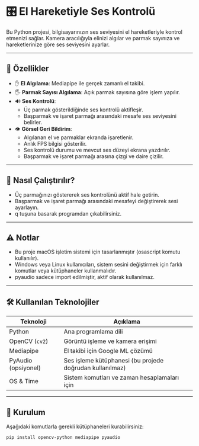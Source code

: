 # 🎛️ El Hareketiyle Ses Kontrolü

Bu Python projesi, bilgisayarınızın ses seviyesini el hareketleriyle kontrol etmenizi sağlar. Kamera aracılığıyla elinizi algılar ve parmak sayınıza ve hareketlerinize göre ses seviyesini ayarlar.

---

## 📌 Özellikler

- ✋ **El Algılama**: Mediapipe ile gerçek zamanlı el takibi.
- 🖐️ **Parmak Sayısı Algılama**: Açık parmak sayısına göre işlem yapılır.
- 🔊 **Ses Kontrolü**:
  - Üç parmak gösterildiğinde ses kontrolü aktifleşir.
  - Başparmak ve işaret parmağı arasındaki mesafe ses seviyesini belirler.
- 👁️ **Görsel Geri Bildirim**:
  - Algılanan el ve parmaklar ekranda işaretlenir.
  - Anlık FPS bilgisi gösterilir.
  - Ses kontrolü durumu ve mevcut ses düzeyi ekrana yazdırılır.
  - Başparmak ve işaret parmağı arasına çizgi ve daire çizilir.
---
## 🚀 Nasıl Çalıştırılır?

- Üç parmağınızı göstererek ses kontrolünü aktif hale getirin.
-	Başparmak ve işaret parmağı arasındaki mesafeyi değiştirerek sesi ayarlayın.
- q tuşuna basarak programdan çıkabilirsiniz.
---
## ⚠️ Notlar

-	Bu proje macOS işletim sistemi için tasarlanmıştır (osascript komutu kullanılır).
-	Windows veya Linux kullanıcıları, sistem sesini değiştirmek için farklı komutlar veya kütüphaneler kullanmalıdır.
-	pyaudio sadece import edilmiştir, aktif olarak kullanılmaz.
---
## 🛠️ Kullanılan Teknolojiler

| Teknoloji | Açıklama |
|----------|----------|
| Python   | Ana programlama dili |
| OpenCV (`cv2`) | Görüntü işleme ve kamera erişimi |
| Mediapipe | El takibi için Google ML çözümü |
| PyAudio (opsiyonel) | Ses işleme kütüphanesi (bu projede doğrudan kullanılmaz) |
| OS & Time | Sistem komutları ve zaman hesaplamaları için |

---

## 🔧 Kurulum

Aşağıdaki komutlarla gerekli kütüphaneleri kurabilirsiniz:

```bash
pip install opencv-python mediapipe pyaudio
